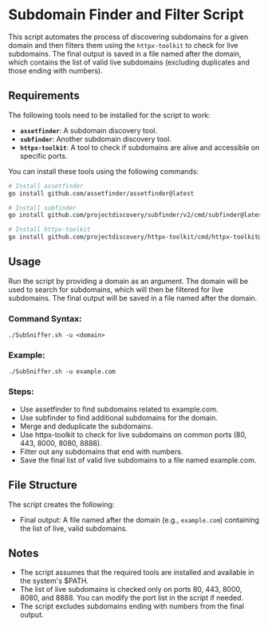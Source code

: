 # Subdomain Finder and Filter Script

This script automates the process of discovering subdomains for a given domain and then filters them using the `httpx-toolkit` to check for live subdomains. The final output is saved in a file named after the domain, which contains the list of valid live subdomains (excluding duplicates and those ending with numbers).

## Requirements

The following tools need to be installed for the script to work:

- **`assetfinder`**: A subdomain discovery tool.
- **`subfinder`**: Another subdomain discovery tool.
- **`httpx-toolkit`**: A tool to check if subdomains are alive and accessible on specific ports.

You can install these tools using the following commands:

```bash
# Install assetfinder
go install github.com/assetfinder/assetfinder@latest

# Install subfinder
go install github.com/projectdiscovery/subfinder/v2/cmd/subfinder@latest

# Install httpx-toolkit
go install github.com/projectdiscovery/httpx-toolkit/cmd/httpx-toolkit@latest
```
## Usage
Run the script by providing a domain as an argument. The domain will be used to search for subdomains, which will then be filtered for live subdomains. The final output will be saved in a file named after the domain.
### Command Syntax:
```
./SubSniffer.sh -u <domain>
```
### Example:
```
./SubSniffer.sh -u example.com
```

### Steps:

- Use assetfinder to find subdomains related to example.com.
- Use subfinder to find additional subdomains for the domain.
- Merge and deduplicate the subdomains.
- Use httpx-toolkit to check for live subdomains on common ports (80, 443, 8000, 8080, 8888).
- Filter out any subdomains that end with numbers.
- Save the final list of valid live subdomains to a file named example.com.

## File Structure
The script creates the following:

- Final output: A file named after the domain (e.g., ```example.com```) containing the list of live, valid subdomains.
## Notes
- The script assumes that the required tools are installed and available in the system's $PATH.
- The list of live subdomains is checked only on ports 80, 443, 8000, 8080, and 8888. You can modify the port list in the script if needed.
- The script excludes subdomains ending with numbers from the final output.
  
